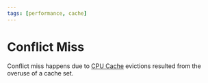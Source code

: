 ```yaml
---
tags: [performance, cache]
---
```


# Conflict Miss

Conflict miss happens due to [CPU Cache](202403191017.md) evictions resulted
from the overuse of a cache set.
